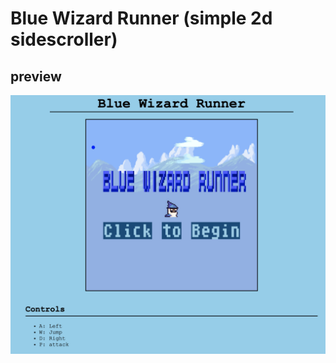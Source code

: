 # Blue Wizard Runner (simple 2d sidescroller)

## preview
![preview](documentationImages/preview.png)

